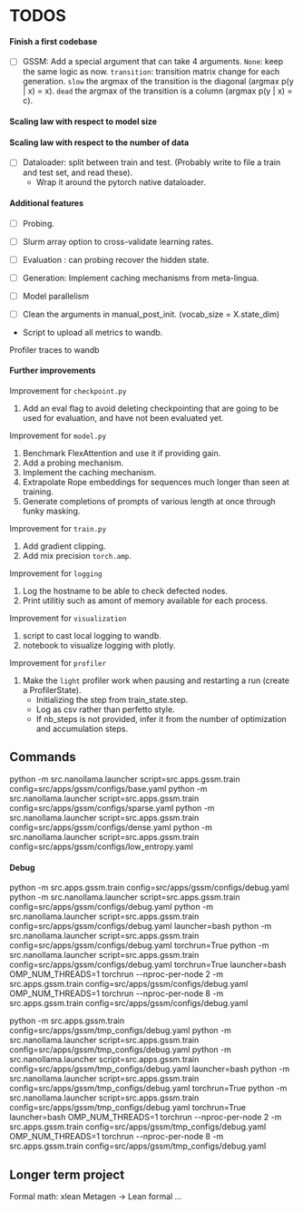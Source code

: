 # TODOS

#### Finish a first codebase
- [ ] GSSM:
Add a special argument that can take 4 arguments. `None`: keep the same logic as now. `transition`: transition matrix change for each generation. `slow` the argmax of the transition is the diagonal (argmax p(y | x) = x). `dead` the argmax of the transition is a column (argmax p(y | x) = c).

#### Scaling law with respect to model size


#### Scaling law with respect to the number of data
- [ ] Dataloader: split between train and test. (Probably write to file a train and test set, and read these).
     - Wrap it around the pytorch native dataloader.

#### Additional features
- [ ] Probing.

- [ ] Slurm array option to cross-validate learning rates.

- [ ] Evaluation : can probing recover the hidden state.
- [ ] Generation: Implement caching mechanisms from meta-lingua.

- [ ] Model parallelism

- [ ] Clean the arguments in manual_post_init. (vocab_size = X.state_dim)
- Script to upload all metrics to wandb. 

Profiler traces to wandb


#### Further improvements
Improvement for `checkpoint.py`
1. Add an eval flag to avoid deleting checkpointing that are going to be used for evaluation, and have not been evaluated yet.

Improvement for `model.py`
1. Benchmark FlexAttention and use it if providing gain.
1. Add a probing mechanism.
1. Implement the caching mechanism.
1. Extrapolate Rope embeddings for sequences much longer than seen at training.
1. Generate completions of prompts of various length at once through funky masking.

Improvement for `train.py`
1. Add gradient clipping.
1. Add mix precision `torch.amp`.

Improvement for `logging`
1. Log the hostname to be able to check defected nodes.
1. Print utilitiy such as amont of memory available for each process.

Improvement for `visualization`
1. script to cast local logging to wandb.
1. notebook to visualize logging with plotly.

Improvement for `profiler`
1. Make the `light` profiler work when pausing and restarting a run (create a ProfilerState).
     - Initializing the step from train_state.step.
     - Log as csv rather than perfetto style.
     - If nb_steps is not provided, infer it from the number of optimization and accumulation steps.


## Commands
python -m src.nanollama.launcher script=src.apps.gssm.train config=src/apps/gssm/configs/base.yaml
python -m src.nanollama.launcher script=src.apps.gssm.train config=src/apps/gssm/configs/sparse.yaml
python -m src.nanollama.launcher script=src.apps.gssm.train config=src/apps/gssm/configs/dense.yaml
python -m src.nanollama.launcher script=src.apps.gssm.train config=src/apps/gssm/configs/low_entropy.yaml


#### Debug
python -m src.apps.gssm.train config=src/apps/gssm/configs/debug.yaml
python -m src.nanollama.launcher script=src.apps.gssm.train config=src/apps/gssm/configs/debug.yaml
python -m src.nanollama.launcher script=src.apps.gssm.train config=src/apps/gssm/configs/debug.yaml launcher=bash
python -m src.nanollama.launcher script=src.apps.gssm.train config=src/apps/gssm/configs/debug.yaml torchrun=True
python -m src.nanollama.launcher script=src.apps.gssm.train config=src/apps/gssm/configs/debug.yaml torchrun=True launcher=bash
OMP_NUM_THREADS=1 torchrun --nproc-per-node 2 -m src.apps.gssm.train config=src/apps/gssm/configs/debug.yaml
OMP_NUM_THREADS=1 torchrun --nproc-per-node 8 -m src.apps.gssm.train config=src/apps/gssm/configs/debug.yaml

python -m src.apps.gssm.train config=src/apps/gssm/tmp_configs/debug.yaml
python -m src.nanollama.launcher script=src.apps.gssm.train config=src/apps/gssm/tmp_configs/debug.yaml
python -m src.nanollama.launcher script=src.apps.gssm.train config=src/apps/gssm/tmp_configs/debug.yaml launcher=bash
python -m src.nanollama.launcher script=src.apps.gssm.train config=src/apps/gssm/tmp_configs/debug.yaml torchrun=True
python -m src.nanollama.launcher script=src.apps.gssm.train config=src/apps/gssm/tmp_configs/debug.yaml torchrun=True launcher=bash
OMP_NUM_THREADS=1 torchrun --nproc-per-node 2 -m src.apps.gssm.train config=src/apps/gssm/tmp_configs/debug.yaml
OMP_NUM_THREADS=1 torchrun --nproc-per-node 8 -m src.apps.gssm.train config=src/apps/gssm/tmp_configs/debug.yaml

## Longer term project

Formal math:
xlean
Metagen -> Lean formal ...